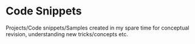 # Code Snippets
Projects/Code snippets/Samples created in my spare time for conceptual revision, understanding new tricks/concepts etc.

